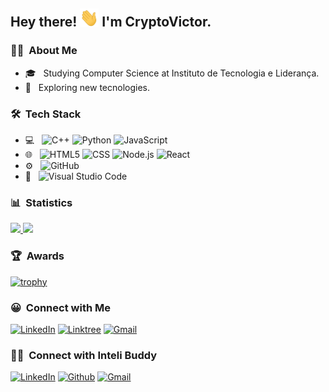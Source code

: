 

<h2> Hey there! <img src="https://raw.githubusercontent.com/ABSphreak/ABSphreak/master/gifs/Hi.gif" width="30px"> I'm CryptoVictor.</h2>

<h3> 🧑‍💻 &nbsp;About Me </h3>


- 🎓 &nbsp; Studying Computer Science at Instituto de Tecnologia e Liderança.
- 🤔 &nbsp; Exploring new tecnologies.




<h3> 🛠 &nbsp;Tech Stack</h3>

- 💻 &nbsp;
  ![C++](https://img.shields.io/badge/-C++-333333?style=flat&logo=C%2B%2B&logoColor=00599C)
  ![Python](https://img.shields.io/badge/-Python-333333?style=flat&logo=python)
  ![JavaScript](https://img.shields.io/badge/-JavaScript-333333?style=flat&logo=javascript)
- 🌐 &nbsp;
  ![HTML5](https://img.shields.io/badge/-HTML5-333333?style=flat&logo=HTML5)
  ![CSS](https://img.shields.io/badge/-CSS-333333?style=flat&logo=CSS3&logoColor=1572B6)
  ![Node.js](https://img.shields.io/badge/-Node.js-333333?style=flat&logo=node.js)
  ![React](https://img.shields.io/badge/-React-333333?style=flat&logo=react)
- ⚙️ &nbsp;
  ![GitHub](https://img.shields.io/badge/-GitHub-333333?style=flat&logo=github)
- 🔧 &nbsp;
  ![Visual Studio Code](https://img.shields.io/badge/-Visual%20Studio%20Code-333333?style=flat&logo=visual-studio-code&logoColor=007ACC)

<h3> 📊 &nbsp;Statistics</h3>

<a href="https://github.com/AVS1508">
  <img height="180em" src="https://github-readme-stats.vercel.app/api?username=cryptovictor&theme=buefy&show_icons=true" />
  <img height="180em" src="https://github-readme-stats.vercel.app/api/top-langs/?username=cryptovictor&theme=buefy&layout=compact" />
</a>

<br/>

<h3> 🏆 &nbsp;Awards </h3>
  
<p dir="auto"><a href="https://github.com/ryo-ma/github-profile-trophy"><img src="https://github-profile-trophy.vercel.app/?username=CryptoVictor" alt="trophy" data-canonical-src="https://github-profile-trophy.vercel.app/?username=CryptoVictor;theme=onedark" style="max-width: 100%;"></a></p>

<h3> 😀 &nbsp;Connect with Me </h3>

  [![LinkedIn](https://img.shields.io/badge/LinkedIn-0077B5?style=for-the-badge&logo=linkedin&logoColor=white)](https://www.linkedin.com/in/victor-garcia-dos-santos/)
  [![Linktree](https://img.shields.io/badge/linktree-39E09B?style=for-the-badge&logo=linktree&logoColor=white)](https://linktree.com/cryptov1ct0r)
  [![Gmail](https://img.shields.io/badge/Gmail-333333?style=for-the-badge&logo=gmail&logoColor=red)](mailto:gds.victor15@gmail.com)

<h3> 🤝🏻 &nbsp;Connect with Inteli Buddy </h3>
  
  [![LinkedIn](https://img.shields.io/badge/LinkedIn-0077B5?style=for-the-badge&logo=linkedin&logoColor=white)](https://www.linkedin.com/in/vinicius-ibiapina/)
  [![Github](https://img.shields.io/badge/GitHub-100000?style=for-the-badge&logo=github&logoColor=white)](https://github.com/Viniciusibin)
  [![Gmail](https://img.shields.io/badge/Gmail-333333?style=for-the-badge&logo=gmail&logoColor=red)](mailto:vinicius.ibiapina@sou.inteli.edu.br)
  
